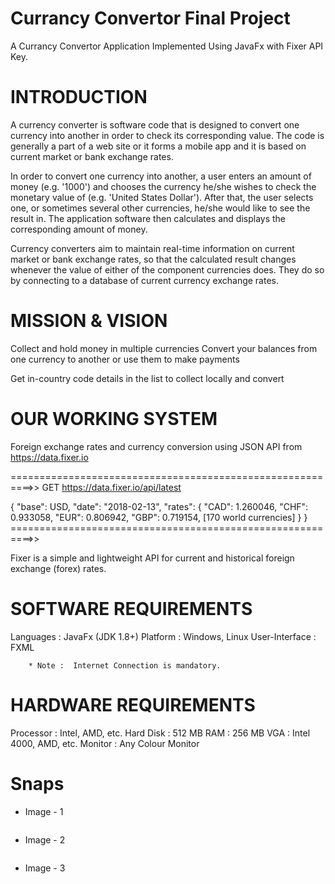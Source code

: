 # Currancy Convertor Final Project
 A Currancy Convertor Application Implemented Using JavaFx with Fixer API Key.

# INTRODUCTION

A currency converter is software code that is designed to convert one currency into another in order to check its corresponding value. The code is generally a part of a web site or it forms a mobile app and it is based on current market or bank exchange rates.
 
In order to convert one currency into another, a user enters an amount of money (e.g. '1000') and chooses the currency he/she wishes to check the monetary value of (e.g. 'United States Dollar'). After that, the user selects one, or sometimes several other currencies, he/she would like to see the result in. The application software then calculates and displays the corresponding amount of money.
 
Currency converters aim to maintain real-time information on current market or bank exchange rates, so that the calculated result changes whenever the value of either of the component currencies does. They do so by connecting to a database of current currency exchange rates.
 

# MISSION & VISION

Collect and hold money in multiple currencies
Convert your balances from one currency to another or use them to make payments
 
Get in-country code details in the list to collect locally and convert


# OUR WORKING SYSTEM

Foreign exchange rates and currency conversion using
JSON API from https://data.fixer.io

==========================================================>>
GET https://data.fixer.io/api/latest
 
{
  "base": USD,
  "date": "2018-02-13",
  "rates": {
     "CAD": 1.260046,
     "CHF": 0.933058,
     "EUR": 0.806942,
     "GBP": 0.719154,
     [170 world currencies]
  }
}   
==========================================================>>

Fixer is a simple and lightweight API for current and historical foreign exchange (forex) rates.


# SOFTWARE REQUIREMENTS

Languages			:	JavaFx (JDK 1.8+)
Platform				:	Windows, Linux
User-Interface			:	FXML

		* Note :  Internet Connection is mandatory.


# HARDWARE REQUIREMENTS

Processor			:	Intel, AMD, etc.
Hard Disk			:	512 MB
RAM			:	256 MB
VGA				:	Intel 4000, AMD, etc.
Monitor			:	Any Colour Monitor


# Snaps
+ Image - 1
<img scr="https://github.com/RajkumarSony/Currancy-Convertor-Final-Project/blob/master/snaps/Screenshot%20(3).png">

+ Image - 2
<img scr="https://github.com/RajkumarSony/Currancy-Convertor-Final-Project/blob/master/snaps/Screenshot%20(3).png">

+ Image - 3
<img scr="https://github.com/RajkumarSony/Currancy-Convertor-Final-Project/blob/master/snaps/Screenshot%20(3).png">
